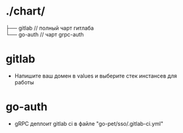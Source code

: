 # ./chart/
├── gitlab // полный чарт гитлаба                                          
└── go-auth // чарт grpc-auth                                             


# gitlab 

- Напишите ваш домен в values и выберите стек инстансев для работы

# go-auth

- gRPC деплоит gitlab ci в файле "go-pet/sso/.gitlab-ci.yml"